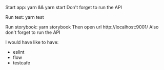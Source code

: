
Start app: yarn && yarn start
Don't forget to run the API

Run test: yarn test

Run storybook: yarn storybook
Then open url http://localhost:9001/
Also don't forget to run the API

I would have like to have:

- eslint
- flow
- testcafe
